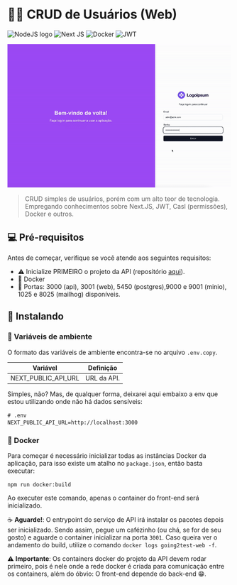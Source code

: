# 👨‍💻 CRUD de Usuários (Web)

![NodeJS logo](https://img.shields.io/badge/Node.js-43853D?style=for-the-badge&logo=node.js&logoColor=white)
![Next JS](https://img.shields.io/badge/Next-black?style=for-the-badge&logo=next.js&logoColor=white)
![Docker](https://img.shields.io/badge/docker-%230db7ed.svg?style=for-the-badge&logo=docker&logoColor=white)
![JWT](https://img.shields.io/badge/JWT-black?style=for-the-badge&logo=JSON%20web%20tokens)

<img src=".github/readme/thumbnail.gif" alt="Imagem animada do sistema web funcionando">

> CRUD simples de usuários, porém com um alto teor de tecnologia. Empregando conhecimentos sobre Next.JS, JWT, Casl (permissões), Docker e outros.

## 💻 Pré-requisitos

Antes de começar, verifique se você atende aos seguintes requisitos:

- ⚠️ Inicialize PRIMEIRO o projeto da API (repositório [aqui](https://github.com/Seiixas/api-users)).
- 🐋 Docker
- 🚪 Portas: 3000 (api), 3001 (web), 5450 (postgres),9000 e 9001 (minio), 1025 e 8025 (mailhog) disponíveis.

## 🚀 Instalando

### 🧰 Variáveis de ambiente

O formato das variáveis de ambiente encontra-se no arquivo `.env.copy`.

| Variável            | Definição   |
| ------------------- | ----------- |
| NEXT_PUBLIC_API_URL | URL da API. |

Simples, não? Mas, de qualquer forma, deixarei aqui embaixo a env que estou utilizando onde não há dados sensíveis:

```
# .env
NEXT_PUBLIC_API_URL=http://localhost:3000
```

### 🐳 Docker

Para começar é necessário inicializar todas as instâncias Docker da aplicação, para isso existe um atalho no `package.json`, então basta executar:

```
npm run docker:build
```

Ao executer este comando, apenas o container do front-end será inicializado.

☕️ **Aguarde!**: O entrypoint do serviço de API irá instalar os pacotes depois ser inicializado. Sendo assim, pegue um cafézinho (ou chá, se for de seu gosto) e aguarde o container inicializar na porta `3001`. Caso queira ver o andamento do build, utilize o comando `docker logs going2test-web -f`.

⚠️ **Importante**: Os containers docker do projeto da API devem rodar primeiro, pois é nele onde a rede docker é criada para comunicação entre os containers, além do óbvio: O front-end depende do back-end 😁.
